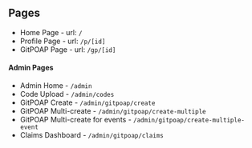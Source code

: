 ## Pages

- Home Page - url: `/`
- Profile Page - url: `/p/[id]`
- GitPOAP Page - url: `/gp/[id]`

#### Admin Pages

- Admin Home - `/admin`
- Code Upload - `/admin/codes`
- GitPOAP Create - `/admin/gitpoap/create`
- GitPOAP Multi-create - `/admin/gitpoap/create-multiple`
- GitPOAP Multi-create for events - `/admin/gitpoap/create-multiple-event`
- Claims Dashboard - `/admin/gitpoap/claims`